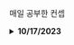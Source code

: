 매일 공부한 컨셉
<details>
 <summary><b>10/17/2023</b></summary>
 
 - Browser 동작 원리 
    - User Interface
    - Browser Engine
    - Rendering Engine (Webkit, gekko, blink)
    - Network 
    - Javascript Runtime(V8)
    - UI Backend 
    - Data Persistence
    - Critical Rendering Path
    - DOM
    - CSSOM
    - Render Tree 
    - Reflow 
    - Paint

- React Router 
    - CreateBrowserRouter
    - Router Provider 
    - useParams
    - Outlet
    - navigate 

- Networking
    - IP 
    - TCP/IP
    - UDP 
    - PORT
    - DNS
</details>

